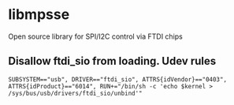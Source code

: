 libmpsse
========

Open source library for SPI/I2C control via FTDI chips

## Disallow ftdi_sio from loading. Udev rules ##
```SUBSYSTEM=="usb", DRIVER=="ftdi_sio", ATTRS{idVendor}=="0403", ATTRS{idProduct}=="6014", RUN+="/bin/sh -c 'echo $kernel > /sys/bus/usb/drivers/ftdi_sio/unbind'"```
